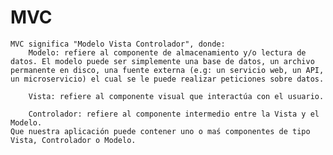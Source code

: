MVC
====

    MVC significa "Modelo Vista Controlador", donde:
        Modelo: refiere al componente de almacenamiento y/o lectura de datos. El modelo puede ser simplemente una base de datos, un archivo permanente en disco, una fuente externa (e.g: un servicio web, un API, un microservicio) el cual se le puede realizar peticiones sobre datos.

        Vista: refiere al componente visual que interactúa con el usuario.

        Controlador: refiere al componente intermedio entre la Vista y el Modelo.
    Que nuestra aplicación puede contener uno o maś componentes de tipo Vista, Controlador o Modelo.